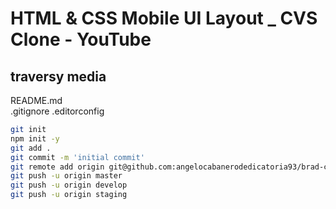 # HTML & CSS Mobile UI Layout _ CVS Clone - YouTube

## traversy media

README.md</br>
.gitignore
.editorconfig

```bash
git init
npm init -y
git add .
git commit -m 'initial commit'
git remote add origin git@github.com:angelocabanerodedicatoria93/brad-cvs-mobile-first.git
git push -u origin master
git push -u origin develop
git push -u origin staging
```
